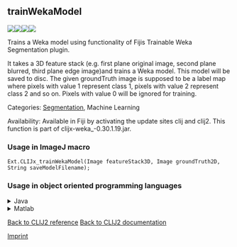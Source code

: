 ## trainWekaModel
<img src="images/mini_empty_logo.png"/><img src="images/mini_empty_logo.png"/><img src="images/mini_clijx_logo.png"/><img src="images/mini_empty_logo.png"/>

Trains a Weka model using functionality of Fijis Trainable Weka Segmentation plugin. 

It takes a 3D feature stack (e.g. first plane original image, second plane blurred, third plane edge image)and trains a Weka model. This model will be saved to disc.
The given groundTruth image is supposed to be a label map where pixels with value 1 represent class 1, pixels with value 2 represent class 2 and so on. Pixels with value 0 will be ignored for training.

Categories: [Segmentation](https://clij.github.io/clij2-docs/reference__segmentation), Machine Learning

Availability: Available in Fiji by activating the update sites clij and clij2.
This function is part of clijx-weka_-0.30.1.19.jar.

### Usage in ImageJ macro
```
Ext.CLIJx_trainWekaModel(Image featureStack3D, Image groundTruth2D, String saveModelFilename);
```


### Usage in object oriented programming languages



<details>

<summary>
Java
</summary>
<pre class="highlight">// init CLIJ and GPU
import net.haesleinhuepf.clijx.CLIJx;
import net.haesleinhuepf.clij.clearcl.ClearCLBuffer;
CLIJx clijx = CLIJx.getInstance();

// get input parameters
ClearCLBuffer featureStack3D = clijx.push(featureStack3DImagePlus);
ClearCLBuffer groundTruth2D = clijx.push(groundTruth2DImagePlus);
</pre>

<pre class="highlight">
// Execute operation on GPU
CLIJxWeka2 resultTrainWekaModel = clijx.trainWekaModel(featureStack3D, groundTruth2D, saveModelFilename);
</pre>

<pre class="highlight">
// show result
System.out.println(resultTrainWekaModel);

// cleanup memory on GPU
clijx.release(featureStack3D);
clijx.release(groundTruth2D);
</pre>

</details>



<details>

<summary>
Matlab
</summary>
<pre class="highlight">% init CLIJ and GPU
clijx = init_clatlabx();

% get input parameters
featureStack3D = clijx.pushMat(featureStack3D_matrix);
groundTruth2D = clijx.pushMat(groundTruth2D_matrix);
</pre>

<pre class="highlight">
% Execute operation on GPU
CLIJxWeka2 resultTrainWekaModel = clijx.trainWekaModel(featureStack3D, groundTruth2D, saveModelFilename);
</pre>

<pre class="highlight">
% show result
System.out.println(resultTrainWekaModel);

% cleanup memory on GPU
clijx.release(featureStack3D);
clijx.release(groundTruth2D);
</pre>

</details>



[Back to CLIJ2 reference](https://clij.github.io/clij2-docs/reference)
[Back to CLIJ2 documentation](https://clij.github.io/clij2-docs)

[Imprint](https://clij.github.io/imprint)
